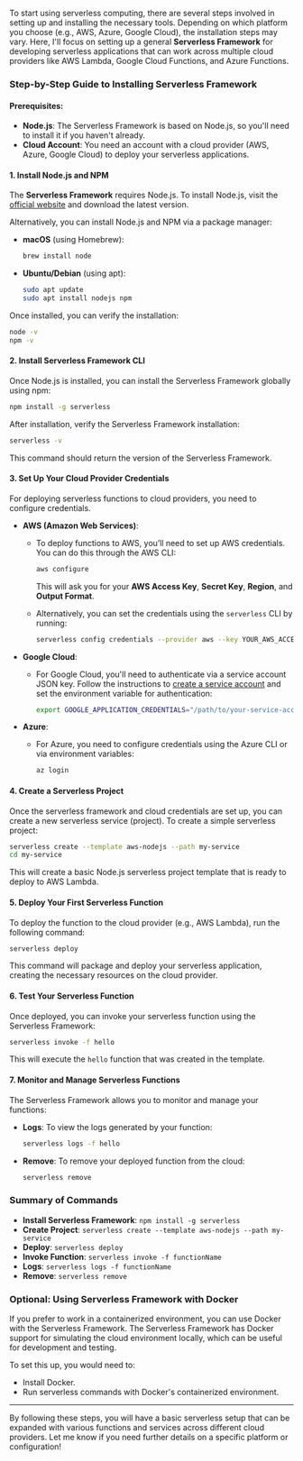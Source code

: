 To start using serverless computing, there are several steps involved in setting up and installing the necessary tools. Depending on which platform you choose (e.g., AWS, Azure, Google Cloud), the installation steps may vary. Here, I'll focus on setting up a general **Serverless Framework** for developing serverless applications that can work across multiple cloud providers like AWS Lambda, Google Cloud Functions, and Azure Functions.

### Step-by-Step Guide to Installing Serverless Framework

#### Prerequisites:
- **Node.js**: The Serverless Framework is based on Node.js, so you'll need to install it if you haven't already.
- **Cloud Account**: You need an account with a cloud provider (AWS, Azure, Google Cloud) to deploy your serverless applications.

#### 1. Install Node.js and NPM
The **Serverless Framework** requires Node.js. To install Node.js, visit the [official website](https://nodejs.org/) and download the latest version.

Alternatively, you can install Node.js and NPM via a package manager:

- **macOS** (using Homebrew):
  ```bash
  brew install node
  ```

- **Ubuntu/Debian** (using apt):
  ```bash
  sudo apt update
  sudo apt install nodejs npm
  ```

Once installed, you can verify the installation:

```bash
node -v
npm -v
```

#### 2. Install Serverless Framework CLI
Once Node.js is installed, you can install the Serverless Framework globally using npm:

```bash
npm install -g serverless
```

After installation, verify the Serverless Framework installation:

```bash
serverless -v
```

This command should return the version of the Serverless Framework.

#### 3. Set Up Your Cloud Provider Credentials
For deploying serverless functions to cloud providers, you need to configure credentials.

- **AWS (Amazon Web Services)**:
  - To deploy functions to AWS, you’ll need to set up AWS credentials. You can do this through the AWS CLI:
    ```bash
    aws configure
    ```
    This will ask you for your **AWS Access Key**, **Secret Key**, **Region**, and **Output Format**.

  - Alternatively, you can set the credentials using the `serverless` CLI by running:
    ```bash
    serverless config credentials --provider aws --key YOUR_AWS_ACCESS_KEY --secret YOUR_AWS_SECRET_KEY --profile YOUR_AWS_PROFILE
    ```

- **Google Cloud**:
  - For Google Cloud, you'll need to authenticate via a service account JSON key. Follow the instructions to [create a service account](https://cloud.google.com/docs/authentication/getting-started) and set the environment variable for authentication:
    ```bash
    export GOOGLE_APPLICATION_CREDENTIALS="/path/to/your-service-account-file.json"
    ```

- **Azure**:
  - For Azure, you need to configure credentials using the Azure CLI or via environment variables:
    ```bash
    az login
    ```

#### 4. Create a Serverless Project
Once the serverless framework and cloud credentials are set up, you can create a new serverless service (project). To create a simple serverless project:

```bash
serverless create --template aws-nodejs --path my-service
cd my-service
```

This will create a basic Node.js serverless project template that is ready to deploy to AWS Lambda.

#### 5. Deploy Your First Serverless Function
To deploy the function to the cloud provider (e.g., AWS Lambda), run the following command:

```bash
serverless deploy
```

This command will package and deploy your serverless application, creating the necessary resources on the cloud provider.

#### 6. Test Your Serverless Function
Once deployed, you can invoke your serverless function using the Serverless Framework:

```bash
serverless invoke -f hello
```

This will execute the `hello` function that was created in the template.

#### 7. Monitor and Manage Serverless Functions
The Serverless Framework allows you to monitor and manage your functions:

- **Logs**: To view the logs generated by your function:
  ```bash
  serverless logs -f hello
  ```

- **Remove**: To remove your deployed function from the cloud:
  ```bash
  serverless remove
  ```

### Summary of Commands
- **Install Serverless Framework**: `npm install -g serverless`
- **Create Project**: `serverless create --template aws-nodejs --path my-service`
- **Deploy**: `serverless deploy`
- **Invoke Function**: `serverless invoke -f functionName`
- **Logs**: `serverless logs -f functionName`
- **Remove**: `serverless remove`

### Optional: Using Serverless Framework with Docker
If you prefer to work in a containerized environment, you can use Docker with the Serverless Framework. The Serverless Framework has Docker support for simulating the cloud environment locally, which can be useful for development and testing.

To set this up, you would need to:
- Install Docker.
- Run serverless commands with Docker's containerized environment.

---

By following these steps, you will have a basic serverless setup that can be expanded with various functions and services across different cloud providers. Let me know if you need further details on a specific platform or configuration!
